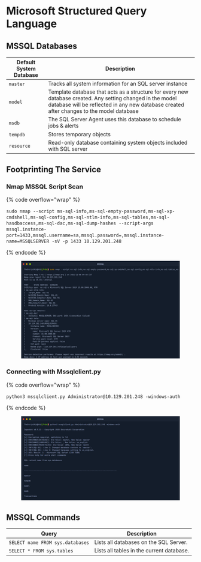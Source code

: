 # Microsoft Structured Query Language

## MSSQL Databases

| Default System Database | Description                                                                                                                                                                                            |
| ----------------------- | ------------------------------------------------------------------------------------------------------------------------------------------------------------------------------------------------------ |
| `master`                | Tracks all system information for an SQL server instance                                                                                                                                               |
| `model`                 | Template database that acts as a structure for every new database created. Any setting changed in the model database will be reflected in any new database created after changes to the model database |
| `msdb`                  | The SQL Server Agent uses this database to schedule jobs & alerts                                                                                                                                      |
| `tempdb`                | Stores temporary objects                                                                                                                                                                               |
| `resource`              | Read-only database containing system objects included with SQL server                                                                                                                                  |

## Footprinting The Service

### Nmap MSSQL Script Scan

{% code overflow="wrap" %}
```
sudo nmap --script ms-sql-info,ms-sql-empty-password,ms-sql-xp-cmdshell,ms-sql-config,ms-sql-ntlm-info,ms-sql-tables,ms-sql-hasdbaccess,ms-sql-dac,ms-sql-dump-hashes --script-args mssql.instance-port=1433,mssql.username=sa,mssql.password=,mssql.instance-name=MSSQLSERVER -sV -p 1433 10.129.201.248
```
{% endcode %}

<figure><img src="../.gitbook/assets/image (10).png" alt=""><figcaption></figcaption></figure>

### **Connecting with Mssqlclient.py**

{% code overflow="wrap" %}
```
python3 mssqlclient.py Administrator@10.129.201.248 -windows-auth
```
{% endcode %}

<figure><img src="../.gitbook/assets/image (1) (1) (1).png" alt=""><figcaption></figcaption></figure>

## MSSQL Commands

| Query                            | Description                               |
| -------------------------------- | ----------------------------------------- |
| `SELECT name FROM sys.databases` | Lists all databases on the SQL Server.    |
| `SELECT * FROM sys.tables`       | Lists all tables in the current database. |
